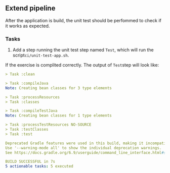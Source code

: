 ## Extend pipeline 
After the application is build, the unit test should be perfommed to check if it works as expected. 

### Tasks

1. Add a step running the unit test step named `Test`, which will run the script`ci/unit-test-app.sh`.


If the exercise is complited correctly. The output of `Test`step will look like: 

```YAML
> Task :clean

> Task :compileJava
Note: Creating bean classes for 3 type elements

> Task :processResources
> Task :classes

> Task :compileTestJava
Note: Creating bean classes for 1 type elements

> Task :processTestResources NO-SOURCE
> Task :testClasses
> Task :test

Deprecated Gradle features were used in this build, making it incompatible with Gradle 7.0.
Use '--warning-mode all' to show the individual deprecation warnings.
See https://docs.gradle.org/6.9/userguide/command_line_interface.html#sec:command_line_warnings

BUILD SUCCESSFUL in 7s
5 actionable tasks: 5 executed
```


